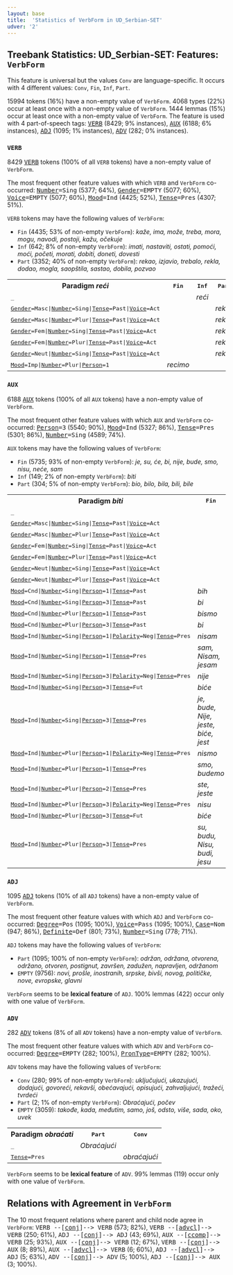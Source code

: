 ```yaml
---
layout: base
title:  'Statistics of VerbForm in UD_Serbian-SET'
udver: '2'
---
```


## Treebank Statistics: UD_Serbian-SET: Features: `VerbForm`

This feature is universal but the values `Conv` are language-specific.
It occurs with 4 different values: `Conv`, `Fin`, `Inf`, `Part`.

15994 tokens (16%) have a non-empty value of `VerbForm`.
4068 types (22%) occur at least once with a non-empty value of `VerbForm`.
1444 lemmas (15%) occur at least once with a non-empty value of `VerbForm`.
The feature is used with 4 part-of-speech tags: <tt><a href="sr_set-pos-VERB.html">VERB</a></tt> (8429; 9% instances), <tt><a href="sr_set-pos-AUX.html">AUX</a></tt> (6188; 6% instances), <tt><a href="sr_set-pos-ADJ.html">ADJ</a></tt> (1095; 1% instances), <tt><a href="sr_set-pos-ADV.html">ADV</a></tt> (282; 0% instances).

### `VERB`

8429 <tt><a href="sr_set-pos-VERB.html">VERB</a></tt> tokens (100% of all `VERB` tokens) have a non-empty value of `VerbForm`.

The most frequent other feature values with which `VERB` and `VerbForm` co-occurred: <tt><a href="sr_set-feat-Number.html">Number</a></tt><tt>=Sing</tt> (5377; 64%), <tt><a href="sr_set-feat-Gender.html">Gender</a></tt><tt>=EMPTY</tt> (5077; 60%), <tt><a href="sr_set-feat-Voice.html">Voice</a></tt><tt>=EMPTY</tt> (5077; 60%), <tt><a href="sr_set-feat-Mood.html">Mood</a></tt><tt>=Ind</tt> (4425; 52%), <tt><a href="sr_set-feat-Tense.html">Tense</a></tt><tt>=Pres</tt> (4307; 51%).

`VERB` tokens may have the following values of `VerbForm`:

* `Fin` (4435; 53% of non-empty `VerbForm`): <em>kaže, ima, može, treba, mora, mogu, navodi, postoji, kažu, očekuje</em>
* `Inf` (642; 8% of non-empty `VerbForm`): <em>imati, nastaviti, ostati, pomoći, moći, početi, morati, dobiti, doneti, dovesti</em>
* `Part` (3352; 40% of non-empty `VerbForm`): <em>rekao, izjavio, trebalo, rekla, dodao, mogla, saopštila, sastao, dobila, pozvao</em>

<table>
  <tr><th>Paradigm <i>reći</i></th><th><tt>Fin</tt></th><th><tt>Inf</tt></th><th><tt>Part</tt></th></tr>
  <tr><td><tt>_</tt></td><td></td><td><em>reći</em></td><td></td></tr>
  <tr><td><tt><tt><a href="sr_set-feat-Gender.html">Gender</a></tt><tt>=Masc</tt>|<tt><a href="sr_set-feat-Number.html">Number</a></tt><tt>=Sing</tt>|<tt><a href="sr_set-feat-Tense.html">Tense</a></tt><tt>=Past</tt>|<tt><a href="sr_set-feat-Voice.html">Voice</a></tt><tt>=Act</tt></tt></td><td></td><td></td><td><em>rekao</em></td></tr>
  <tr><td><tt><tt><a href="sr_set-feat-Gender.html">Gender</a></tt><tt>=Masc</tt>|<tt><a href="sr_set-feat-Number.html">Number</a></tt><tt>=Plur</tt>|<tt><a href="sr_set-feat-Tense.html">Tense</a></tt><tt>=Past</tt>|<tt><a href="sr_set-feat-Voice.html">Voice</a></tt><tt>=Act</tt></tt></td><td></td><td></td><td><em>rekli</em></td></tr>
  <tr><td><tt><tt><a href="sr_set-feat-Gender.html">Gender</a></tt><tt>=Fem</tt>|<tt><a href="sr_set-feat-Number.html">Number</a></tt><tt>=Sing</tt>|<tt><a href="sr_set-feat-Tense.html">Tense</a></tt><tt>=Past</tt>|<tt><a href="sr_set-feat-Voice.html">Voice</a></tt><tt>=Act</tt></tt></td><td></td><td></td><td><em>rekla</em></td></tr>
  <tr><td><tt><tt><a href="sr_set-feat-Gender.html">Gender</a></tt><tt>=Fem</tt>|<tt><a href="sr_set-feat-Number.html">Number</a></tt><tt>=Plur</tt>|<tt><a href="sr_set-feat-Tense.html">Tense</a></tt><tt>=Past</tt>|<tt><a href="sr_set-feat-Voice.html">Voice</a></tt><tt>=Act</tt></tt></td><td></td><td></td><td><em>rekle</em></td></tr>
  <tr><td><tt><tt><a href="sr_set-feat-Gender.html">Gender</a></tt><tt>=Neut</tt>|<tt><a href="sr_set-feat-Number.html">Number</a></tt><tt>=Sing</tt>|<tt><a href="sr_set-feat-Tense.html">Tense</a></tt><tt>=Past</tt>|<tt><a href="sr_set-feat-Voice.html">Voice</a></tt><tt>=Act</tt></tt></td><td></td><td></td><td><em>reklo</em></td></tr>
  <tr><td><tt><tt><a href="sr_set-feat-Mood.html">Mood</a></tt><tt>=Imp</tt>|<tt><a href="sr_set-feat-Number.html">Number</a></tt><tt>=Plur</tt>|<tt><a href="sr_set-feat-Person.html">Person</a></tt><tt>=1</tt></tt></td><td><em>recimo</em></td><td></td><td></td></tr>
</table>

### `AUX`

6188 <tt><a href="sr_set-pos-AUX.html">AUX</a></tt> tokens (100% of all `AUX` tokens) have a non-empty value of `VerbForm`.

The most frequent other feature values with which `AUX` and `VerbForm` co-occurred: <tt><a href="sr_set-feat-Person.html">Person</a></tt><tt>=3</tt> (5540; 90%), <tt><a href="sr_set-feat-Mood.html">Mood</a></tt><tt>=Ind</tt> (5327; 86%), <tt><a href="sr_set-feat-Tense.html">Tense</a></tt><tt>=Pres</tt> (5301; 86%), <tt><a href="sr_set-feat-Number.html">Number</a></tt><tt>=Sing</tt> (4589; 74%).

`AUX` tokens may have the following values of `VerbForm`:

* `Fin` (5735; 93% of non-empty `VerbForm`): <em>je, su, će, bi, nije, bude, smo, nisu, neće, sam</em>
* `Inf` (149; 2% of non-empty `VerbForm`): <em>biti</em>
* `Part` (304; 5% of non-empty `VerbForm`): <em>bio, bilo, bila, bili, bile</em>

<table>
  <tr><th>Paradigm <i>biti</i></th><th><tt>Fin</tt></th><th><tt>Inf</tt></th><th><tt>Part</tt></th></tr>
  <tr><td><tt>_</tt></td><td></td><td><em>biti</em></td><td></td></tr>
  <tr><td><tt><tt><a href="sr_set-feat-Gender.html">Gender</a></tt><tt>=Masc</tt>|<tt><a href="sr_set-feat-Number.html">Number</a></tt><tt>=Sing</tt>|<tt><a href="sr_set-feat-Tense.html">Tense</a></tt><tt>=Past</tt>|<tt><a href="sr_set-feat-Voice.html">Voice</a></tt><tt>=Act</tt></tt></td><td></td><td></td><td><em>bio</em></td></tr>
  <tr><td><tt><tt><a href="sr_set-feat-Gender.html">Gender</a></tt><tt>=Masc</tt>|<tt><a href="sr_set-feat-Number.html">Number</a></tt><tt>=Plur</tt>|<tt><a href="sr_set-feat-Tense.html">Tense</a></tt><tt>=Past</tt>|<tt><a href="sr_set-feat-Voice.html">Voice</a></tt><tt>=Act</tt></tt></td><td></td><td></td><td><em>bili</em></td></tr>
  <tr><td><tt><tt><a href="sr_set-feat-Gender.html">Gender</a></tt><tt>=Fem</tt>|<tt><a href="sr_set-feat-Number.html">Number</a></tt><tt>=Sing</tt>|<tt><a href="sr_set-feat-Tense.html">Tense</a></tt><tt>=Past</tt>|<tt><a href="sr_set-feat-Voice.html">Voice</a></tt><tt>=Act</tt></tt></td><td></td><td></td><td><em>bila</em></td></tr>
  <tr><td><tt><tt><a href="sr_set-feat-Gender.html">Gender</a></tt><tt>=Fem</tt>|<tt><a href="sr_set-feat-Number.html">Number</a></tt><tt>=Plur</tt>|<tt><a href="sr_set-feat-Tense.html">Tense</a></tt><tt>=Past</tt>|<tt><a href="sr_set-feat-Voice.html">Voice</a></tt><tt>=Act</tt></tt></td><td></td><td></td><td><em>bile</em></td></tr>
  <tr><td><tt><tt><a href="sr_set-feat-Gender.html">Gender</a></tt><tt>=Neut</tt>|<tt><a href="sr_set-feat-Number.html">Number</a></tt><tt>=Sing</tt>|<tt><a href="sr_set-feat-Tense.html">Tense</a></tt><tt>=Past</tt>|<tt><a href="sr_set-feat-Voice.html">Voice</a></tt><tt>=Act</tt></tt></td><td></td><td></td><td><em>bilo</em></td></tr>
  <tr><td><tt><tt><a href="sr_set-feat-Gender.html">Gender</a></tt><tt>=Neut</tt>|<tt><a href="sr_set-feat-Number.html">Number</a></tt><tt>=Plur</tt>|<tt><a href="sr_set-feat-Tense.html">Tense</a></tt><tt>=Past</tt>|<tt><a href="sr_set-feat-Voice.html">Voice</a></tt><tt>=Act</tt></tt></td><td></td><td></td><td><em>bila</em></td></tr>
  <tr><td><tt><tt><a href="sr_set-feat-Mood.html">Mood</a></tt><tt>=Cnd</tt>|<tt><a href="sr_set-feat-Number.html">Number</a></tt><tt>=Sing</tt>|<tt><a href="sr_set-feat-Person.html">Person</a></tt><tt>=1</tt>|<tt><a href="sr_set-feat-Tense.html">Tense</a></tt><tt>=Past</tt></tt></td><td><em>bih</em></td><td></td><td></td></tr>
  <tr><td><tt><tt><a href="sr_set-feat-Mood.html">Mood</a></tt><tt>=Cnd</tt>|<tt><a href="sr_set-feat-Number.html">Number</a></tt><tt>=Sing</tt>|<tt><a href="sr_set-feat-Person.html">Person</a></tt><tt>=3</tt>|<tt><a href="sr_set-feat-Tense.html">Tense</a></tt><tt>=Past</tt></tt></td><td><em>bi</em></td><td></td><td></td></tr>
  <tr><td><tt><tt><a href="sr_set-feat-Mood.html">Mood</a></tt><tt>=Cnd</tt>|<tt><a href="sr_set-feat-Number.html">Number</a></tt><tt>=Plur</tt>|<tt><a href="sr_set-feat-Person.html">Person</a></tt><tt>=1</tt>|<tt><a href="sr_set-feat-Tense.html">Tense</a></tt><tt>=Past</tt></tt></td><td><em>bismo</em></td><td></td><td></td></tr>
  <tr><td><tt><tt><a href="sr_set-feat-Mood.html">Mood</a></tt><tt>=Cnd</tt>|<tt><a href="sr_set-feat-Number.html">Number</a></tt><tt>=Plur</tt>|<tt><a href="sr_set-feat-Person.html">Person</a></tt><tt>=3</tt>|<tt><a href="sr_set-feat-Tense.html">Tense</a></tt><tt>=Past</tt></tt></td><td><em>bi</em></td><td></td><td></td></tr>
  <tr><td><tt><tt><a href="sr_set-feat-Mood.html">Mood</a></tt><tt>=Ind</tt>|<tt><a href="sr_set-feat-Number.html">Number</a></tt><tt>=Sing</tt>|<tt><a href="sr_set-feat-Person.html">Person</a></tt><tt>=1</tt>|<tt><a href="sr_set-feat-Polarity.html">Polarity</a></tt><tt>=Neg</tt>|<tt><a href="sr_set-feat-Tense.html">Tense</a></tt><tt>=Pres</tt></tt></td><td><em>nisam</em></td><td></td><td></td></tr>
  <tr><td><tt><tt><a href="sr_set-feat-Mood.html">Mood</a></tt><tt>=Ind</tt>|<tt><a href="sr_set-feat-Number.html">Number</a></tt><tt>=Sing</tt>|<tt><a href="sr_set-feat-Person.html">Person</a></tt><tt>=1</tt>|<tt><a href="sr_set-feat-Tense.html">Tense</a></tt><tt>=Pres</tt></tt></td><td><em>sam, Nisam, jesam</em></td><td></td><td></td></tr>
  <tr><td><tt><tt><a href="sr_set-feat-Mood.html">Mood</a></tt><tt>=Ind</tt>|<tt><a href="sr_set-feat-Number.html">Number</a></tt><tt>=Sing</tt>|<tt><a href="sr_set-feat-Person.html">Person</a></tt><tt>=3</tt>|<tt><a href="sr_set-feat-Polarity.html">Polarity</a></tt><tt>=Neg</tt>|<tt><a href="sr_set-feat-Tense.html">Tense</a></tt><tt>=Pres</tt></tt></td><td><em>nije</em></td><td></td><td></td></tr>
  <tr><td><tt><tt><a href="sr_set-feat-Mood.html">Mood</a></tt><tt>=Ind</tt>|<tt><a href="sr_set-feat-Number.html">Number</a></tt><tt>=Sing</tt>|<tt><a href="sr_set-feat-Person.html">Person</a></tt><tt>=3</tt>|<tt><a href="sr_set-feat-Tense.html">Tense</a></tt><tt>=Fut</tt></tt></td><td><em>biće</em></td><td></td><td></td></tr>
  <tr><td><tt><tt><a href="sr_set-feat-Mood.html">Mood</a></tt><tt>=Ind</tt>|<tt><a href="sr_set-feat-Number.html">Number</a></tt><tt>=Sing</tt>|<tt><a href="sr_set-feat-Person.html">Person</a></tt><tt>=3</tt>|<tt><a href="sr_set-feat-Tense.html">Tense</a></tt><tt>=Pres</tt></tt></td><td><em>je, bude, Nije, jeste, biće, jest</em></td><td></td><td></td></tr>
  <tr><td><tt><tt><a href="sr_set-feat-Mood.html">Mood</a></tt><tt>=Ind</tt>|<tt><a href="sr_set-feat-Number.html">Number</a></tt><tt>=Plur</tt>|<tt><a href="sr_set-feat-Person.html">Person</a></tt><tt>=1</tt>|<tt><a href="sr_set-feat-Polarity.html">Polarity</a></tt><tt>=Neg</tt>|<tt><a href="sr_set-feat-Tense.html">Tense</a></tt><tt>=Pres</tt></tt></td><td><em>nismo</em></td><td></td><td></td></tr>
  <tr><td><tt><tt><a href="sr_set-feat-Mood.html">Mood</a></tt><tt>=Ind</tt>|<tt><a href="sr_set-feat-Number.html">Number</a></tt><tt>=Plur</tt>|<tt><a href="sr_set-feat-Person.html">Person</a></tt><tt>=1</tt>|<tt><a href="sr_set-feat-Tense.html">Tense</a></tt><tt>=Pres</tt></tt></td><td><em>smo, budemo</em></td><td></td><td></td></tr>
  <tr><td><tt><tt><a href="sr_set-feat-Mood.html">Mood</a></tt><tt>=Ind</tt>|<tt><a href="sr_set-feat-Number.html">Number</a></tt><tt>=Plur</tt>|<tt><a href="sr_set-feat-Person.html">Person</a></tt><tt>=2</tt>|<tt><a href="sr_set-feat-Tense.html">Tense</a></tt><tt>=Pres</tt></tt></td><td><em>ste, jeste</em></td><td></td><td></td></tr>
  <tr><td><tt><tt><a href="sr_set-feat-Mood.html">Mood</a></tt><tt>=Ind</tt>|<tt><a href="sr_set-feat-Number.html">Number</a></tt><tt>=Plur</tt>|<tt><a href="sr_set-feat-Person.html">Person</a></tt><tt>=3</tt>|<tt><a href="sr_set-feat-Polarity.html">Polarity</a></tt><tt>=Neg</tt>|<tt><a href="sr_set-feat-Tense.html">Tense</a></tt><tt>=Pres</tt></tt></td><td><em>nisu</em></td><td></td><td></td></tr>
  <tr><td><tt><tt><a href="sr_set-feat-Mood.html">Mood</a></tt><tt>=Ind</tt>|<tt><a href="sr_set-feat-Number.html">Number</a></tt><tt>=Plur</tt>|<tt><a href="sr_set-feat-Person.html">Person</a></tt><tt>=3</tt>|<tt><a href="sr_set-feat-Tense.html">Tense</a></tt><tt>=Fut</tt></tt></td><td><em>biće</em></td><td></td><td></td></tr>
  <tr><td><tt><tt><a href="sr_set-feat-Mood.html">Mood</a></tt><tt>=Ind</tt>|<tt><a href="sr_set-feat-Number.html">Number</a></tt><tt>=Plur</tt>|<tt><a href="sr_set-feat-Person.html">Person</a></tt><tt>=3</tt>|<tt><a href="sr_set-feat-Tense.html">Tense</a></tt><tt>=Pres</tt></tt></td><td><em>su, budu, Nisu, budi, jesu</em></td><td></td><td></td></tr>
</table>

### `ADJ`

1095 <tt><a href="sr_set-pos-ADJ.html">ADJ</a></tt> tokens (10% of all `ADJ` tokens) have a non-empty value of `VerbForm`.

The most frequent other feature values with which `ADJ` and `VerbForm` co-occurred: <tt><a href="sr_set-feat-Degree.html">Degree</a></tt><tt>=Pos</tt> (1095; 100%), <tt><a href="sr_set-feat-Voice.html">Voice</a></tt><tt>=Pass</tt> (1095; 100%), <tt><a href="sr_set-feat-Case.html">Case</a></tt><tt>=Nom</tt> (947; 86%), <tt><a href="sr_set-feat-Definite.html">Definite</a></tt><tt>=Def</tt> (801; 73%), <tt><a href="sr_set-feat-Number.html">Number</a></tt><tt>=Sing</tt> (778; 71%).

`ADJ` tokens may have the following values of `VerbForm`:

* `Part` (1095; 100% of non-empty `VerbForm`): <em>održan, održana, otvorena, održano, otvoren, postignut, završen, zadužen, napravljen, održanom</em>
* `EMPTY` (9756): <em>novi, prošle, inostranih, srpske, bivši, novog, političke, nove, evropske, glavni</em>

`VerbForm` seems to be **lexical feature** of `ADJ`. 100% lemmas (422) occur only with one value of `VerbForm`.

### `ADV`

282 <tt><a href="sr_set-pos-ADV.html">ADV</a></tt> tokens (8% of all `ADV` tokens) have a non-empty value of `VerbForm`.

The most frequent other feature values with which `ADV` and `VerbForm` co-occurred: <tt><a href="sr_set-feat-Degree.html">Degree</a></tt><tt>=EMPTY</tt> (282; 100%), <tt><a href="sr_set-feat-PronType.html">PronType</a></tt><tt>=EMPTY</tt> (282; 100%).

`ADV` tokens may have the following values of `VerbForm`:

* `Conv` (280; 99% of non-empty `VerbForm`): <em>uključujući, ukazujući, dodajući, govoreći, rekavši, obećavajući, opisujući, zahvaljujući, tražeći, tvrdeći</em>
* `Part` (2; 1% of non-empty `VerbForm`): <em>Obraćajući, počev</em>
* `EMPTY` (3059): <em>takođe, kada, međutim, samo, još, odsto, više, sada, oko, uvek</em>

<table>
  <tr><th>Paradigm <i>obraćati</i></th><th><tt>Part</tt></th><th><tt>Conv</tt></th></tr>
  <tr><td><tt>_</tt></td><td><em>Obraćajući</em></td><td></td></tr>
  <tr><td><tt><tt><a href="sr_set-feat-Tense.html">Tense</a></tt><tt>=Pres</tt></tt></td><td></td><td><em>obraćajući</em></td></tr>
</table>

`VerbForm` seems to be **lexical feature** of `ADV`. 99% lemmas (119) occur only with one value of `VerbForm`.

## Relations with Agreement in `VerbForm`

The 10 most frequent relations where parent and child node agree in `VerbForm`:
<tt>VERB --[<tt><a href="sr_set-dep-conj.html">conj</a></tt>]--> VERB</tt> (573; 82%),
<tt>VERB --[<tt><a href="sr_set-dep-advcl.html">advcl</a></tt>]--> VERB</tt> (250; 61%),
<tt>ADJ --[<tt><a href="sr_set-dep-conj.html">conj</a></tt>]--> ADJ</tt> (43; 69%),
<tt>AUX --[<tt><a href="sr_set-dep-ccomp.html">ccomp</a></tt>]--> VERB</tt> (25; 93%),
<tt>AUX --[<tt><a href="sr_set-dep-conj.html">conj</a></tt>]--> VERB</tt> (12; 67%),
<tt>VERB --[<tt><a href="sr_set-dep-conj.html">conj</a></tt>]--> AUX</tt> (8; 89%),
<tt>AUX --[<tt><a href="sr_set-dep-advcl.html">advcl</a></tt>]--> VERB</tt> (6; 60%),
<tt>ADJ --[<tt><a href="sr_set-dep-advcl.html">advcl</a></tt>]--> ADJ</tt> (5; 63%),
<tt>ADV --[<tt><a href="sr_set-dep-conj.html">conj</a></tt>]--> ADV</tt> (5; 100%),
<tt>ADJ --[<tt><a href="sr_set-dep-conj.html">conj</a></tt>]--> AUX</tt> (3; 100%).

